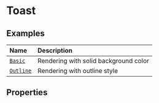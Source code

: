 # Toast

<!--@include: ../../../packages/components/src/toast/docs/usage.md-->

## Examples

| Name                    | Description                           |
| :---------------------- | :------------------------------------ |
| [`Basic`](basic.md)     | Rendering with solid background color |
| [`Outline`](outline.md) | Rendering with outline style          |

## Properties

<!--@include: ../../../packages/components/src/toast/docs/public-props.md-->

